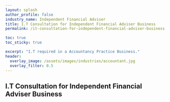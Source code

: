 ```yaml
---
layout: splash 
author_profile: false 
industry_name: Independent Financial Adviser
title: I.T Consultation for Independent Financial Adviser Business
permalink: /it-consultation-for-independent-financial-adviser-business

toc: true
toc_sticky: true

excerpt: "I.T required in a Accountancy Practice Business."
header:
  overlay_image: /assets/images/industries/accountant.jpg
  overlay_filter: 0.5 
---
```


## I.T Consultation for Independent Financial Adviser Business